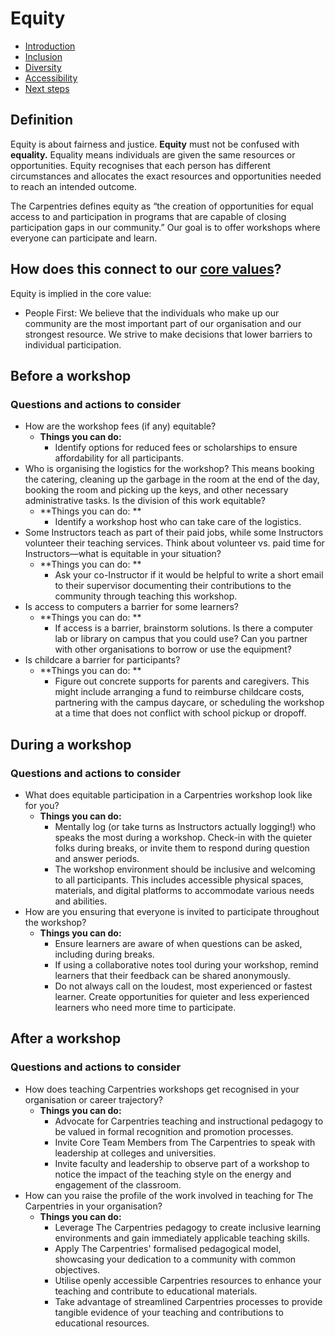 # Equity 

* [Introduction](https://github.com/carpentries/toolkit-of-ideas/blob/main/Introduction.md)
* [Inclusion](https://github.com/carpentries/toolkit-of-ideas/blob/main/Inclusion.md)
* [Diversity](https://github.com/carpentries/toolkit-of-ideas/blob/main/Diversity.md) 
* [Accessibility](https://github.com/carpentries/toolkit-of-ideas/blob/main/Accessibility.md)
* [Next steps](https://github.com/carpentries/toolkit-of-ideas/blob/main/Next-Steps.md) 


## Definition

Equity is about fairness and justice. **Equity** must not be confused with **equality.** Equality means individuals are given the same resources or opportunities. Equity recognises that each person has different circumstances and allocates the exact resources and opportunities needed to reach an intended outcome.

The Carpentries defines equity as “the creation of opportunities for equal access to and participation in programs that are capable of closing participation gaps in our community.” Our goal is to offer workshops where everyone can participate and learn.


## How does this connect to our [core values](https://carpentries.org/values/)? 

Equity is implied in the core value: 



* People First: We believe that the individuals who make up our community are the most important part of our organisation and our strongest resource. We strive to make decisions that lower barriers to individual participation.


## Before a workshop


### Questions and actions to consider



* How are the workshop fees (if any) equitable? 
    * **Things you can do:**
        * Identify options for reduced fees or scholarships to ensure affordability for all participants.
* Who is organising the logistics for the workshop? This means booking the catering, cleaning up the garbage in the room at the end of the day, booking the room and picking up the keys, and other necessary administrative tasks. Is the division of this work equitable? 
    * **Things you can do: **
        * Identify a workshop host who can take care of the logistics.  
* Some Instructors teach as part of their paid jobs, while some Instructors volunteer their teaching services. Think about volunteer vs. paid time for Instructors—what is equitable in your situation? 
    * **Things you can do: **
        * Ask your co-Instructor if it would be helpful to write a short email to their supervisor documenting their contributions to the community through teaching this workshop. 
* Is access to computers a barrier for some learners?
    * **Things you can do: **
        * If access is a barrier, brainstorm solutions. Is there a computer lab or library on campus that you could use? Can you partner with other organisations to borrow or use the equipment? 
* Is childcare a barrier for participants?
    * **Things you can do: **
        * Figure out concrete supports for parents and caregivers. This might include arranging a fund to reimburse childcare costs, partnering with the campus daycare, or scheduling the workshop at a time that does not conflict with school pickup or dropoff. 


## During a workshop


### Questions and actions to consider



* What does equitable participation in a Carpentries workshop look like for you?
    * **Things you can do:**  
        * Mentally log (or take turns as Instructors actually logging!) who speaks the most during a workshop. Check-in with the quieter folks during breaks, or invite them to respond during question and answer periods. 
        * The workshop environment should be inclusive and welcoming to all participants. This includes accessible physical spaces, materials, and digital platforms to accommodate various needs and abilities.
* How are you ensuring that everyone is invited to participate throughout the workshop? 
    * **Things you can do:**
        * Ensure learners are aware of when questions can be asked, including during breaks. 
        * If using a collaborative notes tool during your workshop, remind learners that their feedback can be shared anonymously.
        * Do not always call on the loudest, most experienced or fastest learner. Create opportunities for quieter and less experienced learners who need more time to participate. 


## After a workshop


### Questions and actions to consider



* How does teaching Carpentries workshops get recognised in your organisation or career trajectory? 
    * **Things you can do:**
        * Advocate for Carpentries teaching and instructional pedagogy to be valued in formal recognition and promotion processes.
        * Invite Core Team Members from The Carpentries to speak with leadership at colleges and universities. 
        * Invite faculty and leadership to observe part of a workshop to notice the impact of the teaching style on the energy and engagement of the classroom.
* How can you raise the profile of the work involved in teaching for The Carpentries in your organisation?
    * **Things you can do:**
        * Leverage The Carpentries pedagogy to create inclusive learning environments and gain immediately applicable teaching skills.
        * Apply The Carpentries' formalised pedagogical model, showcasing your dedication to a community with common objectives.
        * Utilise openly accessible Carpentries resources to enhance your teaching and contribute to educational materials.
        * Take advantage of streamlined Carpentries processes to provide tangible evidence of your teaching and contributions to educational resources.
